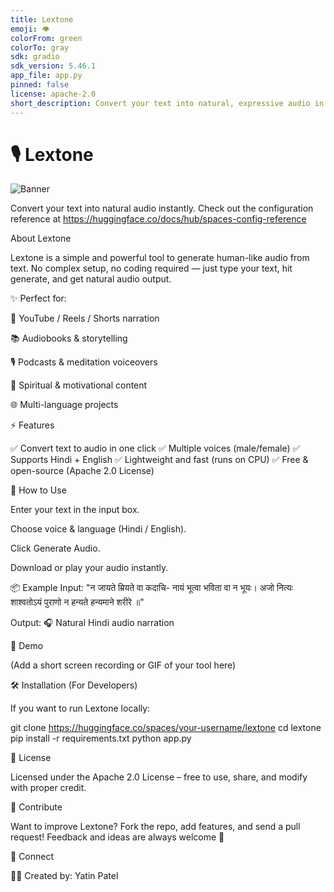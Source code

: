 ```yaml
---
title: Lextone
emoji: 👁
colorFrom: green
colorTo: gray
sdk: gradio
sdk_version: 5.46.1
app_file: app.py
pinned: false
license: apache-2.0
short_description: Convert your text into natural, expressive audio in seconds.
---
```

# 🎙️ Lextone  

![Banner](https://huggingface.co/spaces/Ytesting/Lextone/resolve/main/logobanner.png)

Convert your text into natural audio instantly.
Check out the configuration reference at https://huggingface.co/docs/hub/spaces-config-reference

About Lextone

Lextone is a simple and powerful tool to generate human-like audio from text.
No complex setup, no coding required — just type your text, hit generate, and get natural audio output.

✨ Perfect for:

🎥 YouTube / Reels / Shorts narration

📚 Audiobooks & storytelling

🎙️ Podcasts & meditation voiceovers

🧘 Spiritual & motivational content

🌐 Multi-language projects

⚡ Features

✅ Convert text to audio in one click
✅ Multiple voices (male/female)
✅ Supports Hindi + English
✅ Lightweight and fast (runs on CPU)
✅ Free & open-source (Apache 2.0 License)

🚀 How to Use

Enter your text in the input box.

Choose voice & language (Hindi / English).

Click Generate Audio.

Download or play your audio instantly.

📦 Example
Input:
"न जायते म्रियते वा कदाचि-
नायं भूत्वा भविता वा न भूयः।
अजो नित्यः शाश्वतोऽयं पुराणो
न हन्यते हन्यमाने शरीरे ॥"

Output:
🎧 Natural Hindi audio narration

📸 Demo

(Add a short screen recording or GIF of your tool here)

🛠️ Installation (For Developers)

If you want to run Lextone locally:

git clone https://huggingface.co/spaces/your-username/lextone
cd lextone
pip install -r requirements.txt
python app.py

📜 License

Licensed under the Apache 2.0 License – free to use, share, and modify with proper credit.

🌟 Contribute

Want to improve Lextone? Fork the repo, add features, and send a pull request!
Feedback and ideas are always welcome 🙏

🔗 Connect

👨‍💻 Created by: Yatin Patel